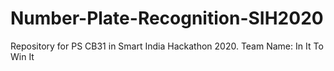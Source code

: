 # Number-Plate-Recognition-SIH2020
Repository for PS CB31 in Smart India Hackathon 2020.
Team Name: In It To Win It
